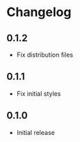 # Changelog

## 0.1.2

- Fix distribution files

## 0.1.1

- Fix initial styles

## 0.1.0

- Initial release
